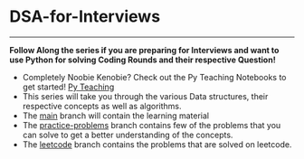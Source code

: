 # DSA-for-Interviews
---
**Follow Along the series if you are preparing for Interviews and want to use Python for solving Coding Rounds and their respective Question!**
- Completely Noobie Kenobie? Check out the Py Teaching Notebooks to get started! [Py Teaching](https://github.com/Spidey24/Py-teaching)
- This series will take you through the various Data structures, their respective concepts as well as algorithms.
- The [main](https://github.com/Spidey24/DSA-for-Interviews/tree/main) branch will contain the learning material 
- The [practice-problems](https://github.com/Spidey24/DSA-for-Interviews/tree/practice-problems) branch contains few of the problems that you can solve to get a better understanding of the concepts.
- The [leetcode](https://github.com/Spidey24/DSA-for-Interviews/tree/leetcode) branch contains the problems that are solved on leetcode.
